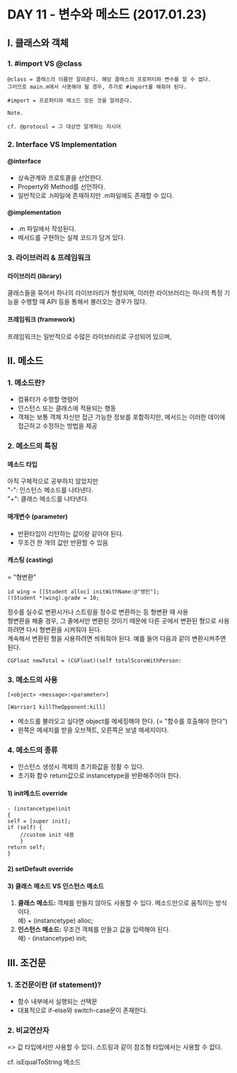 # DAY 11 - 변수와 메소드 (2017.01.23)

## I. 클래스와 객체  
  
### 1. #import VS @class  

	@class = 클래스의 이름만 알려준다. 해당 클래스의 프로퍼티와 변수를 알 수 없다.   
	그러므로 main.m에서 사용해야 될 경우, 추가로 #import를 해줘야 된다.  
	
	#import = 프로퍼티와 메소드 모든 것을 알려준다.  
	
	Note. 

	cf. @protocol = 그 대상만 알게하는 지시어
	
### 2. Interface VS Implementation

#### @interface  
- 상속관계와 프로토콜을 선언한다.
- Property와 Method를 선언하다.  
- 일반적으로 .h파일에 존재하지만 .m파일에도 존재할 수 있다.  

#### @implementation
- .m 파일에서 작성된다.  
- 메서드를 구현하는 실제 코드가 담겨 있다.  

### 3. 라이브러리 & 프레임워크  
#### 라이브러리 (library)
클래스들을 묶어서 하나의 라이브러리가 형성되며, 이러한 라이브러리는 하나의 특정 기능을 수행할 때 API 등을 통해서 불러오는 경우가 많다.  
#### 프레임워크 (framework)
프레임워크는 일반적으로 수많은 라이브러리로 구성되어 있으며, 

## II. 메소드  
### 1. 메소드란?
- 컴퓨터가 수행할 명령어  
- 인스턴스 또는 클래스에 적용되는 행동  
- 객체는 보통 객체 자신만 접근 가능한 정보를 포함하지만, 메서드는 이러한 데이에 접근하고 수정하는 방법을 제공  

### 2. 메소드의 특징  
#### 메소드 타입
아직 구체적으로 공부하지 않았지만   
"-": 인스턴스 메소드를 나타낸다.  
"+": 클래스 메소드를 나타낸다. 

#### 매개변수 (parameter) 
- 반환타입이 리턴하는 값이랑 같아야 된다.  
- 무조건 한 개의 값만 반환할 수 있음

#### 캐스팅 (casting)
= "형변환"  

	id wing = [[Student alloc] initWithName:@"영민"];
	((Student *)wing).grade = 10;

정수를 실수로 변환시거나 스트링을 정수로 변환하는 등 형변환 때 사용  
형변환을 해줄 경우, 그 줄에서만 변환된 것이기 떼문에 다른 곳에서 변환된 형으로 사용하려면 다시 형변환을 시켜줘야 된다.  
계속해서 변환된 형을 사용하려면 씌워줘야 된다. 예를 들어 다음과 같이 변환시켜주면 된다.  

	CGFloat newTotal = (CGFloat)(self totalScoreWithPerson:

### 3. 메소드의 사용
	[<object> <message>:<parameter>]
	
	[Warrior1 killTheOpponent:kill]
	
- 메소드를 불러오고 싶다면 object를 메세징해야 한다. (= "함수를 호출해야 한다")  
- 왼쪽은 메세지를 받을 오브젝트, 오른쪽은 보낼 메세지이다.  

### 4. 메소드의 종류    
- 인스턴스 생성시 객체의 초기화값을 정활 수 있다.  
- 초기화 함수 return값으로 instancetype을 반환해주어야 한다.  

#### 1) init메소드 override  
	- (instancetype)init
	{
    self = [super init];
    if (self) {
        //custom init 내용
    	}
    return self;
	}

#### 2) setDefault override


#### 3) 클래스 메소드 VS 인스턴스 메소드  
1. **클래스 메소드:** 객체를 만들지 않아도 사용할 수 있다. 메소드만으로 움직이는 방식이다.   
	예) + (instancetype) alloc;
2. **인스턴스 메소드:** 무조건 객체를 만들고 값을 입력해야 된다.  
	예) - (instancetype) init;
	
## III. 조건문
### 1. 조건문이란 (if statement)?
- 함수 내부에서 실행되는 선택문
- 대표적으로 if-else와 switch-case문이 존재한다.   

### 2. 비교연산자
=> 값 타입에서만 사용할 수 있다. 스트링과 같이 참조형 타입에서는 사용할 수 없다.   


cf. isEqualToString 메소드

